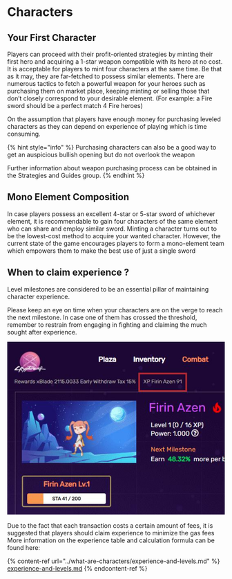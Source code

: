 # Characters

## Your First Character

Players can proceed with their profit-oriented strategies by minting their first hero and acquiring a 1-star weapon compatible with its hero at no cost. It is acceptable for players to mint four characters at the same time. Be that as it may, they are far-fetched to possess similar elements. There are numerous tactics to fetch a powerful weapon for your heroes such as purchasing them on market place, keeping minting or selling those that don’t closely correspond to your desirable element. (For example: a Fire sword should be a perfect match 4 Fire heroes)

On the assumption that players have enough money for purchasing leveled characters as they can depend on experience of playing which is time consuming.

{% hint style="info" %}
Purchasing characters can also be a good way to get an auspicious bullish opening but do not overlook the weapon

Further information about weapon purchasing process can be obtained in the Strategies and Guides group.
{% endhint %}

## Mono Element Composition

In case players possess an excellent 4-star or 5-star sword of whichever element, it is recommendable to gain four characters of the same element who can share and employ similar sword. Minting a character turns out to be the lowest-cost method to acquire your wanted character. However, the current state of the game encourages players to form a mono-element team which empowers them to make the best use of just a single sword

## When to claim experience ?

Level milestones are considered to be an essential pillar of maintaining character experience.

Please keep an eye on time when your characters are on the verge to reach the next milestone. In case one of them has crossed the threshold, remember to restrain from engaging in fighting and claiming the much sought after experience.

![](<../../.gitbook/assets/6 (1).jpg>)

Due to the fact that each transaction costs a certain amount of fees, it is suggested that players should claim experience to minimize the gas fees More information on the experience table and calculation formula can be found here:

{% content-ref url="../what-are-characters/experience-and-levels.md" %}
[experience-and-levels.md](../what-are-characters/experience-and-levels.md)
{% endcontent-ref %}

